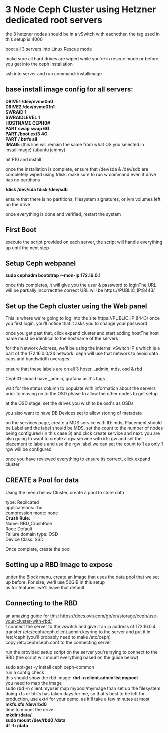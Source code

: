 # 3 Node Ceph Cluster using Hetzner dedicated root servers
the 3 hetzner nodes should be in a vSwitch with eachother, the tag used in this setup is 4000

boot all 3 servers into Linux Rescue mode

make sure all hard drives are wiped while you're in rescue mode or before you get into the ceph installation

ssh into server and run command: installimage

## base install image config for all servers: 
**DRIVE1 /dev/nvme0n0<br>
DRIVE2 /dev/nvme01n1<br>
SWRAID 1<br>
SWRAIDLEVEL 1<br>
HOSTNAME CEPH0#<br>
PART swap swap 6G<br>
PART /boot ext3 4G<br>
PART / btrfs all<br>
IMAGE** (this line will remain the same from what OS you selected in installimage) (ubuntu jammy)

hit F10 and install

once the installation is complete, ensure that /dev/sda & /dev/sdb are completely wiped using fdisk. make sure to run w command even if drive has no partitions

**fdisk /dev/sda
fdisk /dev/sdb**

ensure that there is no partitions, filesystem signatures, or lvm volumes left on the drive 

once everything is done and verified, restart the system

## First Boot
execute the script provided on each server, the script will handle everything up until the next step

## Setup Ceph webpanel
**sudo cephadm bootstrap --mon-ip 172.16.0.1**

once this completes, it will give you the user & password to loginThe URL will be partially incorrectthe correct URL will be https://PUBLIC_IP:8443/

## Set up the Ceph cluster using the Web panel
This is where we're going to log into the site https://PUBLIC_IP:8443/ once you first login, you'll notice that it asks you to change your password

once you get past that, click expand cluster and start adding hostThe host name must be identical to the hostname of the servers

for the Network Address, we'll be using the internal vSwitch IP's which is a part of the 172.16.0.0/24 network. ceph will use that network to avoid data caps and bandwitdth overages 

ensure that these labels are on all 3 hosts: _admin, mds, osd & rbd

Ceph01 should have _admin, grafana as it's tags

wait for the status column to populate with information about the servers prior to moving on to the OSD phase to allow the other nodes to get setup 

at the OSD stage, set the drives you wish to be osd's as OSDs

you also want to have DB Devices set to allow storing of metadata

on the services page, create a MDS service with ID: mds, Placement should be Label and the label should be MDS. set the count to  the number of nodes being configured (in this case 3) and click create service and next. 
you are also going to want to create a rgw service with id: rgw and set the placement to labels and use the rgw label
we can set the count to 1 as only 1 rgw will be configured

once you have reviewed everything to ensure its correct, click expand cluster

## CREATE a Pool for data
Using the menu below Cluster, create a pool to store data<br>

type: Replicated<br>
applicateions: rbd<br>
compression mode: none<br>
**Crush Rule:<br>**
Name: RBD_CrushRule<br>
Root: Default<br>
Failure domain type: OSD<br>
Device Class: SSD<br>

Once complete, create the pool

## Setting up a RBD Image to expose
under the Block menu, create an Image that uses the data pool that we set up before. 
For size, we'll use 50GiB in this setup<br>
as for features, we'll leave that default

## Connecting to the RBD
an amazing guide for this: https://docs.ovh.com/gb/en/storage/ceph/use-your-cluster-with-rbd/<br>t
connect the server to the vswitch and give it an ip address of 172.16.0.4<br>
transfer /etc/ceph/ceph.client.admin.keyring to the server and put it in /etc/ceph (you'll probably need to make /etc/ceph)<br>
copy /etc/ceph/ceph.conf to the connecting server<br>

run the provided setup script on the server you're trying to connect to the RBD (the script will mount everything based on the guide below)

sudo apt-get -y install ceph ceph-common<br>
 run a config check<br>
 this should show the rbd image: **rbd -n client.admin list mypool**<br>
 you need to map the image<br>
  sudo rbd -n client.myuser map mypool/myimage
  than set up the filesystem<br>
doing xfs or btrfs has taken days for me, so that's best to be left for production, use ext4 for your demo, as it'll take a few minutes at most<br>
**mkfs.xfs /dev/rbd0**<br>
time to mount the drive<br>
**mkdir /data/**<br>
**sudo mount /dev/rbd0 /data**<br>
**df -h /data**